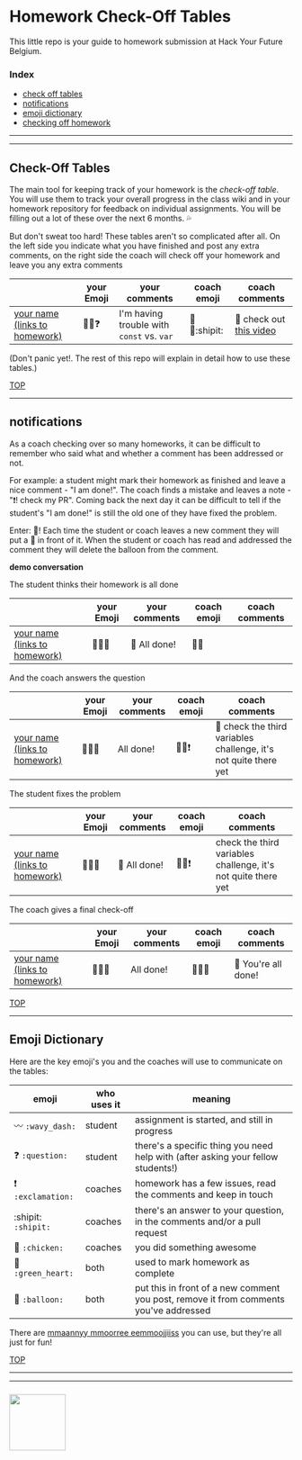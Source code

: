 # Homework Check-Off Tables

This little repo is your guide to homework submission at Hack Your Future Belgium.

### Index
* [check off tables](#check-off-tables)
* [notifications](#notifications)
* [emoji dictionary](#emoji-dictionary)
* [checking off homework](./google-sheet.md)

---
---

## Check-Off Tables

The main tool for keeping track of your homework is the _check-off table_. You will use them to track your overall progress in the class wiki and in your homework repository for feedback on individual assignments. You will be filling out a lot of these over the next 6 months. :sweat_drops:

But don't sweat too hard! These tables aren't so complicated after all. On the left side you indicate what you have finished and post any extra comments, on the right side the coach will check off your homework and leave you any extra comments

|  | your Emoji | your comments | coach emoji | coach comments |
| --- | --- | --- | --- | --- |
| [your name (links to homework)](https://www.badgerbadgerbadger.com) | :egg::hatching_chick::question: | I'm having trouble with ```const``` vs. ```var``` | :egg::hatching_chick::shipit: | :balloon: check out [this video](https://tylermcginnis.com/var-let-const/) |

(Don't panic yet!. The rest of this repo will explain in detail how to use these tables.) 

[TOP](#homework-check-off-tables)

---

## notifications

As a coach checking over so many homeworks, it can be difficult to remember who said what and whether a comment has been addressed or not.  

For example: a student might mark their homework as finished and leave a nice comment - "I am done!".  The coach finds a mistake and leaves a note - ":exclamation:! check my PR". Coming back the next day it can be difficult to tell if the student's "I am done!" is still the old one of they have fixed the problem.

Enter: :balloon:!  Each time the student or coach leaves a new comment they will put a :balloon: in front of it.  When the student or coach has read and addressed the comment they will delete the balloon from the comment.


__demo conversation__

The student thinks their homework is all done

|  | your Emoji | your comments | coach emoji | coach comments |
| --- | --- | --- | --- | --- |
| [your name (links to homework)](https://www.badgerbadgerbadger.com) | :egg::hatching_chick::hatched_chick: | :balloon: All done! | :egg::hatching_chick: | |


And the coach answers the question

|  | your Emoji | your comments | coach emoji | coach comments |
| --- | --- | --- | --- | --- |
| [your name (links to homework)](https://www.badgerbadgerbadger.com) | :egg::hatching_chick::hatched_chick: | All done! | :egg::hatching_chick::exclamation: | :balloon: check the third variables challenge, it's not quite there yet |

The student fixes the problem

|  | your Emoji | your comments | coach emoji | coach comments |
| --- | --- | --- | --- | --- |
| [your name (links to homework)](https://www.badgerbadgerbadger.com) | :egg::hatching_chick::hatched_chick: | :balloon: All done! | :egg::hatching_chick::exclamation: |  check the third variables challenge, it's not quite there yet |

The coach gives a final check-off

|  | your Emoji | your comments | coach emoji | coach comments |
| --- | --- | --- | --- | --- |
| [your name (links to homework)](https://www.badgerbadgerbadger.com) | :egg::hatching_chick::hatched_chick: | All done! | :egg::hatching_chick::hatched_chick: | :balloon: You're all done! |



[TOP](#homework-check-off-tables)

---


## Emoji Dictionary

Here are the key emoji's you and the coaches will use to communicate on the tables:

| emoji | who uses it | meaning |
| --- | --- | --- |
| :wavy_dash: ```:wavy_dash:``` | student | assignment is started, and still in progress  | 
| :question: ```:question:``` | student | there's a specific thing you need help with (after asking your fellow students!) | 
| :exclamation: ```:exclamation:``` | coaches | homework has a few issues, read the comments and keep in touch |
| :shipit: ```:shipit:``` | coaches | there's an answer to your question, in the comments and/or a pull request     | 
| :chicken: ```:chicken:``` | coaches | you did something awesome |
| :green_heart: ```:green_heart:``` | both | used to mark homework as complete |
| :balloon: ```:balloon:``` | both | put this in front of a new comment you post, remove it from comments you've addressed  |

There are [mmaannyy mmoorree eemmoojjiiss](https://gist.github.com/rxaviers/7360908) you can use, but they're all just for fun!

[TOP](#homework-check-off-tables)

___
___
### <a href="https://hackyourfuture.be" target="_blank"><img src="https://pbs.twimg.com/profile_images/984474625009741824/Bs_qKx6-_400x400.jpg" width="100" height="100"></img></a>
